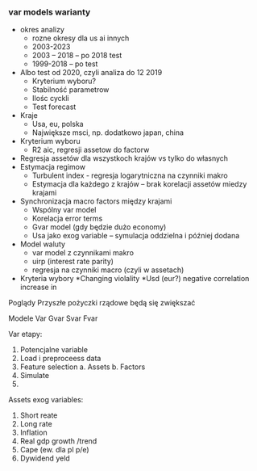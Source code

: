 
### var models warianty
- okres analizy
    - rozne okresy dla us ai innych
    - 2003-2023
    - 2003 – 2018 – po 2018 test
    - 1999-2018 – po test
- Albo test od 2020, czyli analiza do 12 2019
    - Kryterium wyboru?
    - Stabilność parametrow
    - Ilośc cyckli
    - Test forecast
- Kraje
    - Usa, eu, polska
    - Największe msci, np. dodatkowo japan, china
- Kryterium wyboru
    - R2 aic, regresji assetow do factorw
- Regresja assetów dla wszystkoch krajów vs tylko do własnych
- Estymacja regimow
	- Turbulent index  - regresja logarytniczna na czynniki makro
	- Estymacja dla każdego z krajów – brak korelacji assetów miedzy krajami
- Synchronizacja macro factors między krajami
	- Wspólny var model
	- Korelacja error terms
	- Gvar model (gdy będzie dużo economy)
	- Usa jako exog variable – symulacja oddzielna i później dodana
- Model waluty
	- var model z czynnikami makro
	- uirp (interest rate parity) 
	- regresja na czynniki macro (czyli w assetach)
- Kryteria wybory
    *Changing violality
    *Usd (eur?) negative correlation increase in 


Poglądy
Przyszłe pożyczki rządowe będą się zwiększać

Modele
Var
Gvar
Svar
Fvar



Var etapy:
1.	Potencjalne variable
2.	Load i preproceess data
3.	Feature selection
a.	Assets
b.	Factors
4.	Simulate
5.	

Assets exog variables:
1.	Short reate
2.	Long rate
3.	Inflation
4.	Real gdp growth /trend
5.	Cape (ew. dla pl p/e)
6.	Dywidend yeld


